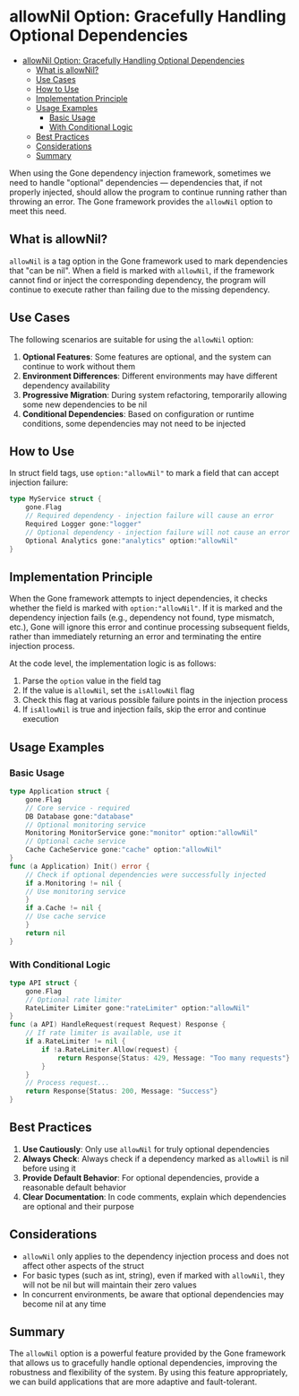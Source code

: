 # allowNil Option: Gracefully Handling Optional Dependencies

- [allowNil Option: Gracefully Handling Optional Dependencies](#allownil-option-gracefully-handling-optional-dependencies)
  - [What is allowNil?](#what-is-allownil)
  - [Use Cases](#use-cases)
  - [How to Use](#how-to-use)
  - [Implementation Principle](#implementation-principle)
  - [Usage Examples](#usage-examples)
    - [Basic Usage](#basic-usage)
    - [With Conditional Logic](#with-conditional-logic)
  - [Best Practices](#best-practices)
  - [Considerations](#considerations)
  - [Summary](#summary)


When using the Gone dependency injection framework, sometimes we need to handle "optional" dependencies — dependencies that, if not properly injected, should allow the program to continue running rather than throwing an error. The Gone framework provides the `allowNil` option to meet this need.

## What is allowNil?

`allowNil` is a tag option in the Gone framework used to mark dependencies that "can be nil". When a field is marked with `allowNil`, if the framework cannot find or inject the corresponding dependency, the program will continue to execute rather than failing due to the missing dependency.

## Use Cases

The following scenarios are suitable for using the `allowNil` option:

1. **Optional Features**: Some features are optional, and the system can continue to work without them
2. **Environment Differences**: Different environments may have different dependency availability
3. **Progressive Migration**: During system refactoring, temporarily allowing some new dependencies to be nil
4. **Conditional Dependencies**: Based on configuration or runtime conditions, some dependencies may not need to be injected

## How to Use

In struct field tags, use `option:"allowNil"` to mark a field that can accept injection failure:
```go
type MyService struct {
    gone.Flag
    // Required dependency - injection failure will cause an error
    Required Logger gone:"logger"
    // Optional dependency - injection failure will not cause an error
    Optional Analytics gone:"analytics" option:"allowNil"
}
```

## Implementation Principle

When the Gone framework attempts to inject dependencies, it checks whether the field is marked with `option:"allowNil"`. If it is marked and the dependency injection fails (e.g., dependency not found, type mismatch, etc.), Gone will ignore this error and continue processing subsequent fields, rather than immediately returning an error and terminating the entire injection process.

At the code level, the implementation logic is as follows:

1. Parse the `option` value in the field tag
2. If the value is `allowNil`, set the `isAllowNil` flag
3. Check this flag at various possible failure points in the injection process
4. If `isAllowNil` is true and injection fails, skip the error and continue execution

## Usage Examples

### Basic Usage
```go
type Application struct {
    gone.Flag
    // Core service - required
    DB Database gone:"database"
    // Optional monitoring service
    Monitoring MonitorService gone:"monitor" option:"allowNil"
    // Optional cache service
    Cache CacheService gone:"cache" option:"allowNil"
}
func (a Application) Init() error {
    // Check if optional dependencies were successfully injected
    if a.Monitoring != nil {
    // Use monitoring service
    }
    if a.Cache != nil {
    // Use cache service
    }
    return nil
}
```

### With Conditional Logic
```go
type API struct {
    gone.Flag
    // Optional rate limiter
    RateLimiter Limiter gone:"rateLimiter" option:"allowNil"
}
func (a API) HandleRequest(request Request) Response {
    // If rate limiter is available, use it
    if a.RateLimiter != nil {
        if !a.RateLimiter.Allow(request) {
            return Response{Status: 429, Message: "Too many requests"}
        }
    }
    // Process request...
    return Response{Status: 200, Message: "Success"}
}
```

## Best Practices

1. **Use Cautiously**: Only use `allowNil` for truly optional dependencies
2. **Always Check**: Always check if a dependency marked as `allowNil` is nil before using it
3. **Provide Default Behavior**: For optional dependencies, provide a reasonable default behavior
4. **Clear Documentation**: In code comments, explain which dependencies are optional and their purpose

## Considerations

- `allowNil` only applies to the dependency injection process and does not affect other aspects of the struct
- For basic types (such as int, string), even if marked with `allowNil`, they will not be nil but will maintain their zero values
- In concurrent environments, be aware that optional dependencies may become nil at any time

## Summary

The `allowNil` option is a powerful feature provided by the Gone framework that allows us to gracefully handle optional dependencies, improving the robustness and flexibility of the system. By using this feature appropriately, we can build applications that are more adaptive and fault-tolerant.
